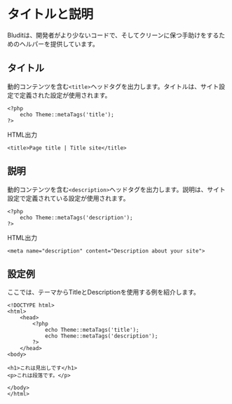 # タイトルと説明
<!-- position: 2 -->

Bluditは、開発者がより少ないコードで、そしてクリーンに保つ手助けをするためのヘルパーを提供しています。

<h2 id="title">タイトル</h2>

動的コンテンツを含む`<title>`ヘッドタグを出力します。タイトルは、サイト設定で定義された設定が使用されます。
```
<?php
	echo Theme::metaTags('title');
?>
```

HTML出力
```
<title>Page title | Title site</title>
```

<h2 id="description">説明</h2>

動的コンテンツを含む`<description>`ヘッドタグを出力します。説明は、サイト設定で定義されている設定が使用されます。
```
<?php
	echo Theme::metaTags('description');
?>
```

HTML出力
```
<meta name="description" content="Description about your site">
```

<h2 id="example">設定例</h2>

ここでは、テーマからTitleとDescriptionを使用する例を紹介します。

```
<!DOCTYPE html>
<html>
	<head>
		<?php
			echo Theme::metaTags('title');
			echo Theme::metaTags('description');
		?>
	</head>
<body>

<h1>これは見出しです</h1>
<p>これは段落です。</p>

</body>
</html>
```
